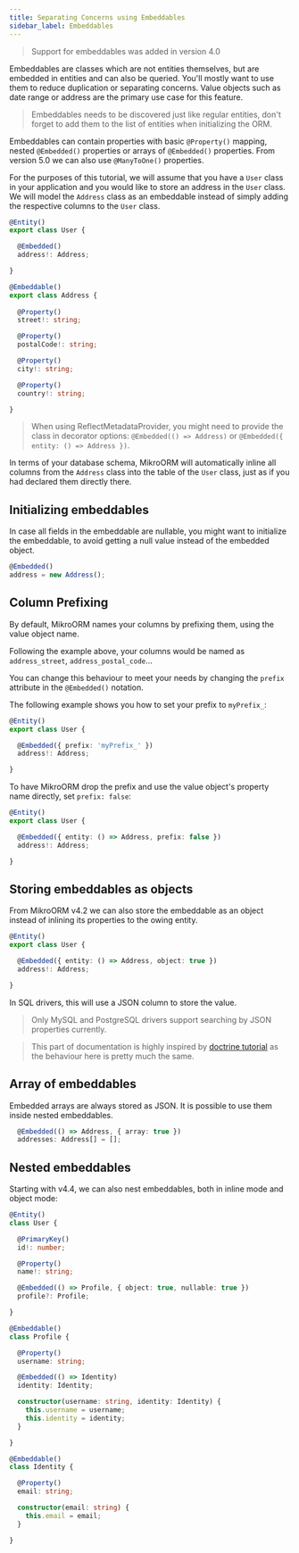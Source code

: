 ```yaml
---
title: Separating Concerns using Embeddables
sidebar_label: Embeddables
---
```


> Support for embeddables was added in version 4.0

Embeddables are classes which are not entities themselves, but are embedded in 
entities and can also be queried. You'll mostly want to use them to reduce 
duplication or separating concerns. Value objects such as date range or address 
are the primary use case for this feature.

> Embeddables needs to be discovered just like regular entities, don't forget to 
> add them to the list of entities when initializing the ORM.

Embeddables can contain properties with basic `@Property()` mapping, nested 
`@Embedded()` properties or arrays of `@Embedded()` properties. From version
5.0 we can also use `@ManyToOne()` properties.

For the purposes of this tutorial, we will assume that you have a `User` class in 
your application and you would like to store an address in the `User` class. We will 
model the `Address` class as an embeddable instead of simply adding the respective 
columns to the `User` class.

```typescript
@Entity()
export class User {

  @Embedded()
  address!: Address;

}

@Embeddable()
export class Address {
  
  @Property()
  street!: string;

  @Property()
  postalCode!: string;

  @Property()
  city!: string;

  @Property()
  country!: string;

}
```

> When using ReflectMetadataProvider, you might need to provide the class in decorator options:
> `@Embedded(() => Address)` or `@Embedded({ entity: () => Address })`.

In terms of your database schema, MikroORM will automatically inline all columns from 
the `Address` class into the table of the `User` class, just as if you had declared 
them directly there.

## Initializing embeddables

In case all fields in the embeddable are nullable, you might want to initialize the 
embeddable, to avoid getting a null value instead of the embedded object.

```typescript
@Embedded()
address = new Address();
```

## Column Prefixing

By default, MikroORM names your columns by prefixing them, using the value object name.

Following the example above, your columns would be named as `address_street`, 
`address_postal_code`...

You can change this behaviour to meet your needs by changing the `prefix` attribute 
in the `@Embedded()` notation.

The following example shows you how to set your prefix to `myPrefix_`:

```typescript
@Entity()
export class User {

  @Embedded({ prefix: 'myPrefix_' })
  address!: Address;

}
```

To have MikroORM drop the prefix and use the value object's property name directly, 
set `prefix: false`:

```typescript
@Entity()
export class User {

  @Embedded({ entity: () => Address, prefix: false })
  address!: Address;

}
```

## Storing embeddables as objects

From MikroORM v4.2 we can also store the embeddable as an object instead of
inlining its properties to the owing entity.

```ts
@Entity()
export class User {

  @Embedded({ entity: () => Address, object: true })
  address!: Address;

}
```

In SQL drivers, this will use a JSON column to store the value. 

> Only MySQL and PostgreSQL drivers support searching by JSON properties currently.

> This part of documentation is highly inspired by [doctrine tutorial](https://www.doctrine-project.org/projects/doctrine-orm/en/latest/tutorials/embeddables.html)
> as the behaviour here is pretty much the same.

## Array of embeddables

Embedded arrays are always stored as JSON. It is possible to use them inside
nested embeddables. 

```ts
  @Embedded(() => Address, { array: true })
  addresses: Address[] = [];
```

## Nested embeddables

Starting with v4.4, we can also nest embeddables, both in inline mode and object mode:

```ts
@Entity()
class User {

  @PrimaryKey()
  id!: number;

  @Property()
  name!: string;

  @Embedded(() => Profile, { object: true, nullable: true })
  profile?: Profile;

}

@Embeddable()
class Profile {

  @Property()
  username: string;

  @Embedded(() => Identity)
  identity: Identity;

  constructor(username: string, identity: Identity) {
    this.username = username;
    this.identity = identity;
  }

}

@Embeddable()
class Identity {

  @Property()
  email: string;

  constructor(email: string) {
    this.email = email;
  }

}
```
